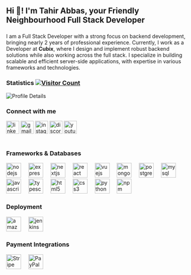 <h2 align="left">
  Hi 👋! I'm Tahir Abbas, your Friendly Neighbourhood Full Stack Developer
</h2>

###
<p align="left">
  I am a Full Stack Developer with a strong focus on backend development,
  bringing nearly 2 years of professional experience. Currently, I work as a
  Developer at <b>Cubix</b>, where I design and implement robust backend
  solutions while also working across the full stack. I specialize in building
  scalable and efficient server-side applications, with expertise in various
  frameworks and technologies.
</p>

###
<h3 align="left">Statistics
<a href="https://visitcount.itsvg.in">
  <img src="https://visitcount.itsvg.in/api?id=tahirabbas11&icon=0&color=0" alt="Visitor Count" />
</a>
</h3>
<img src="http://github-profile-summary-cards.vercel.app/api/cards/profile-details?username=tahirabbas11&theme=vue" alt="Profile Details" />

<!-- <div align="left">
  <img src="https://github-readme-stats.vercel.app/api?username=tahirabbas11&hide_title=false&hide_rank=false&show_icons=true&include_all_commits=true&count_private=true&disable_animations=false&theme=dracula&locale=en&hide_border=false" height="150" alt="stats graph"  />
  <img src="https://github-readme-stats.vercel.app/api/top-langs?username=tahirabbas11&locale=en&hide_title=false&layout=compact&card_width=320&langs_count=5&theme=dracula&hide_border=false" height="150" alt="languages graph"  />
</div>
 -->

###
<h3 align="left">Connect with me</h3>
<div align="left">
  <a href="https://www.linkedin.com/in/thetahirabbas/">
    <img
      src="https://img.shields.io/static/v1?message=LinkedIn&logo=linkedin&label=&color=0077B5&logoColor=white&labelColor=&style=for-the-badge"
      height="35"
      alt="linkedin logo"
  /></a>
  <a href="mailto:tahir.12868@iqra.edu.pk">
    <img
      src="https://img.shields.io/static/v1?message=Gmail&logo=gmail&label=&color=D14836&logoColor=white&labelColor=&style=for-the-badge"
      height="35"
      alt="gmail logo"
  /></a>
  <a href="https://www.instagram.com/thetahirabbas/">
    <img
      src="https://img.shields.io/static/v1?message=Instagram&logo=instagram&label=&color=E4405F&logoColor=white&labelColor=&style=for-the-badge"
      height="35"
      alt="instagram logo"
  /></a>
  <a href="https://discordapp.com/users/your-discord-user-id">
    <img
      src="https://img.shields.io/static/v1?message=Discord&logo=discord&label=&color=7289DA&logoColor=white&labelColor=&style=for-the-badge"
      height="35"
      alt="discord logo"
  /></a>
  <a href="https://www.youtube.com/channel/UCzg0_wplHSC3FVpB5eBTSZA">
    <img
      src="https://img.shields.io/static/v1?message=Youtube&logo=youtube&label=&color=FF0000&logoColor=white&labelColor=&style=for-the-badge"
      height="35"
      alt="youtube logo"
  /></a>
</div>
<br />

<h3 align="left">Frameworks & Databases</h3>
<div align="left">
  <img
    src="https://skillicons.dev/icons?i=nodejs"
    height="40"
    alt="nodejs logo"
  />
  <img width="12" />
  <img
    src="https://skillicons.dev/icons?i=express"
    height="40"
    alt="express logo"
  />
  <img width="12" />
  <img
    src="https://skillicons.dev/icons?i=nextjs"
    height="40"
    alt="nextjs logo"
  />
  <img width="12" />
  <img
    src="https://skillicons.dev/icons?i=react"
    height="40"
    alt="react logo"
  />
  <img width="12" />
  <img src="https://skillicons.dev/icons?i=vue" height="40" alt="vuejs logo" />
  <img width="12" />
  <img
    src="https://skillicons.dev/icons?i=mongodb"
    height="40"
    alt="mongodb logo"
  />
  <img width="12" />
  <img
    src="https://skillicons.dev/icons?i=postgres"
    height="40"
    alt="postgresql logo"
  />
  <img width="12" />
  <img
    src="https://skillicons.dev/icons?i=mysql"
    height="40"
    alt="mysql logo"
  />
  <img width="12" />
  <img
    src="https://skillicons.dev/icons?i=js"
    height="40"
    alt="javascript logo"
  />
  <img width="12" />
  <img
    src="https://skillicons.dev/icons?i=ts"
    height="40"
    alt="typescript logo"
  />
  <img width="12" />
  <img src="https://skillicons.dev/icons?i=html" height="40" alt="html5 logo" />
  <img width="12" />
  <img src="https://skillicons.dev/icons?i=css" height="40" alt="css3 logo" />
  <img width="12" />

  <img src="https://skillicons.dev/icons?i=py" height="40" alt="python logo" />
  <img width="12" />
  <img
    src="https://cdn.jsdelivr.net/gh/devicons/devicon/icons/npm/npm-original-wordmark.svg"
    height="40"
    alt="npm logo"
  />
  <img width="12" />
</div>

###

<h3 align="left">Deployment</h3>
<div align="left">
  <img
    src="https://skillicons.dev/icons?i=aws"
    height="40"
    alt="amazonwebservices logo"
  />
  <img width="12" />
  <img
    src="https://skillicons.dev/icons?i=jenkins"
    height="40"
    alt="jenkins logo"
  />
  <img width="12" />
</div>

###

<h3 align="left">Payment Integrations</h3>
<div align="left">
  <img
    src="https://img.shields.io/badge/Stripe-626CD9?style=for-the-badge&logo=Stripe&logoColor=white"
    height="40"
    alt="Stripe logo"
  />
  <img width="12" />
  <img
    src="https://img.shields.io/badge/PayPal-00457C?style=for-the-badge&logo=paypal&logoColor=white"
    height="40"
    alt="PayPal logo"
  />
  <img width="12" />
</div>

